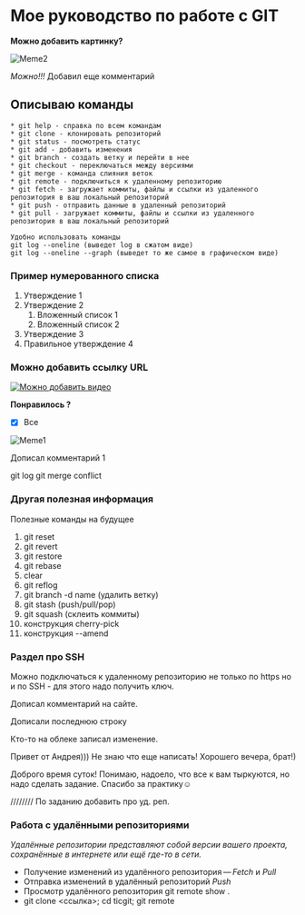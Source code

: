 # Мое руководство по работе с GIT #

**Можно добавить картинку?**

![Meme2](mem2.jpg "")

*Можно!!!* Добавил еще комментарий

## Описываю команды ##

```
* git help - справка по всем командам
* git clone - клонировать репозиторий
* git status - посмотреть статус
* git add - добавить изменения
* git branch - создать ветку и перейти в нее 
* git checkout - переключаться между версиями
* git merge - команда слияния веток
* git remote - подключиться к удаленному репозиторию
* git fetch - загружает коммиты, файлы и ссылки из удаленного репозитория в ваш локальный репозиторий
* git push - отправить данные в удаленный репозиторий
* git pull - загружает коммиты, файлы и ссылки из удаленного репозитория в ваш локальный репозиторий
```

```
Удобно использовать команды
git log --oneline (выведет log в сжатом виде)
git log --oneline --graph (выведет то же самое в графическом виде)
```



### Пример нумерованного списка ###

1. Утверждение 1
2. Утверждение 2
    1. Вложенный список 1
    2. Вложенный список 2
3. Утверждение 3
4. Правильное утверждение 4

### Можно добавить ссылку URL ###

[![Можно добавить видео](https://img.youtube.com/vi/YOUTUBE_VIDEO_ID_HERE/0.jpg)](https://www.youtube.com/watch?v=T_tj8Shjp9o)

__Понравилось ?__

- [x] Все

![Meme1](mem1.jpg "")

Дописал комментарий 1

git log
git merge conflict

### Другая полезная информация ###

Полезные команды на будущее

1. git reset
2. git revert
3. git restore
4. git rebase
5. clear
6. git reflog
7. git branch -d name (удалить ветку)
8. git stash (push/pull/pop)
9. git squash (склеить коммиты)
10. конструкция cherry-pick
11. конструкция --amend

### Раздел про SSH ###

Можно подключаться к удаленному репозиторию не только по https но и по SSH - для этого надо получить ключ.

Дописал комментарий на сайте.


Дописали последнюю строку


Кто-то на облеке записал изменение.


Привет от Андрея))) Не знаю что еще написать! Хорошего вечера, брат!)

Доброго время суток!  Понимаю, надоело, что все к вам тыркуются, но надо сделать задание.
Спасибо за практику☺


//////// По заданию добавить про уд. реп.
### Работа с удалёнными репозиториями 
 *Удалённые репозитории представляют собой версии вашего проекта, сохранённые в интернете или ещё где-то в сети.*

 * Получение изменений из удалённого репозитория — *Fetch* и *Pull*
 * Отправка изменений в удалённый репозиторий *Push*
 * Просмотр удалённого репозитория git remote show <remote>.
 * git clone <ссылка>; cd ticgit; git remote